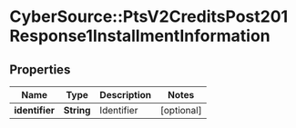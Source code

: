 # CyberSource::PtsV2CreditsPost201Response1InstallmentInformation

## Properties
Name | Type | Description | Notes
------------ | ------------- | ------------- | -------------
**identifier** | **String** | Identifier  | [optional] 


